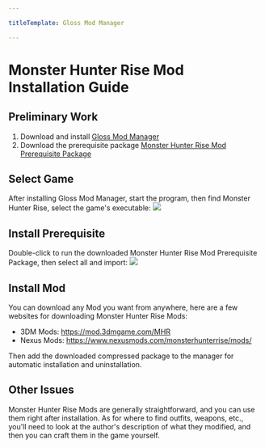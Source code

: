 ```yaml
---

titleTemplate: Gloss Mod Manager

---
```


# Monster Hunter Rise Mod Installation Guide

## Preliminary Work

1. Download and install [Gloss Mod Manager](https://mod.3dmgame.com/mod/197445)
2. Download the prerequisite package [Monster Hunter Rise Mod Prerequisite Package](https://pan.aoe.top/GMM/Requirements)

## Select Game

After installing Gloss Mod Manager, start the program, then find Monster Hunter Rise, select the game's executable:
![](https://mod.3dmgame.com/static/upload/mod/202401/MOD65a0e4c5ae4c4.png@webp)

## Install Prerequisite

Double-click to run the downloaded Monster Hunter Rise Mod Prerequisite Package, then select all and import:
![](https://mod.3dmgame.com/static/upload/mod/202401/MOD65a0e538cca48.png@webp)

## Install Mod

You can download any Mod you want from anywhere, here are a few websites for downloading Monster Hunter Rise Mods:

- 3DM Mods: https://mod.3dmgame.com/MHR
- Nexus Mods: https://www.nexusmods.com/monsterhunterrise/mods/

Then add the downloaded compressed package to the manager for automatic installation and uninstallation.

## Other Issues

Monster Hunter Rise Mods are generally straightforward, and you can use them right after installation. As for where to find outfits, weapons, etc., you'll need to look at the author's description of what they modified, and then you can craft them in the game yourself.